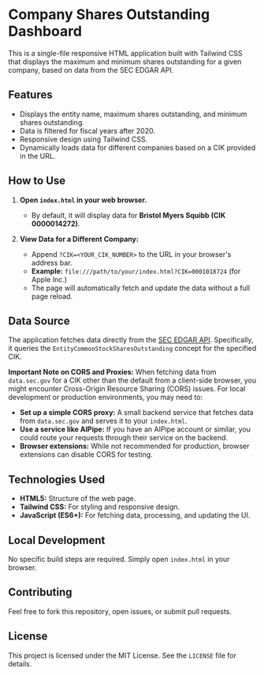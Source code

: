# Company Shares Outstanding Dashboard

This is a single-file responsive HTML application built with Tailwind CSS that displays the maximum and minimum shares outstanding for a given company, based on data from the SEC EDGAR API.

## Features

*   Displays the entity name, maximum shares outstanding, and minimum shares outstanding.
*   Data is filtered for fiscal years after 2020.
*   Responsive design using Tailwind CSS.
*   Dynamically loads data for different companies based on a CIK provided in the URL.

## How to Use

1.  **Open `index.html` in your web browser.**
    *   By default, it will display data for **Bristol Myers Squibb (CIK 0000014272)**.

2.  **View Data for a Different Company:**
    *   Append `?CIK=<YOUR_CIK_NUMBER>` to the URL in your browser's address bar.
    *   **Example:** `file:///path/to/your/index.html?CIK=0001018724` (for Apple Inc.)
    *   The page will automatically fetch and update the data without a full page reload.

## Data Source

The application fetches data directly from the [SEC EDGAR API](https://www.sec.gov/developer).
Specifically, it queries the `EntityCommonStockSharesOutstanding` concept for the specified CIK.

**Important Note on CORS and Proxies:**
When fetching data from `data.sec.gov` for a CIK other than the default from a client-side browser, you might encounter Cross-Origin Resource Sharing (CORS) issues. For local development or production environments, you may need to:
*   **Set up a simple CORS proxy:** A small backend service that fetches data from `data.sec.gov` and serves it to your `index.html`.
*   **Use a service like AIPipe:** If you have an AIPipe account or similar, you could route your requests through their service on the backend.
*   **Browser extensions:** While not recommended for production, browser extensions can disable CORS for testing.

## Technologies Used

*   **HTML5:** Structure of the web page.
*   **Tailwind CSS:** For styling and responsive design.
*   **JavaScript (ES6+):** For fetching data, processing, and updating the UI.

## Local Development

No specific build steps are required. Simply open `index.html` in your browser.

## Contributing

Feel free to fork this repository, open issues, or submit pull requests.

## License

This project is licensed under the MIT License. See the `LICENSE` file for details.
